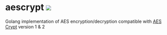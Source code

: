 # aescrypt <img src="https://travis-ci.org/andreacioni/aescrypt.svg?branch=master">
Golang implementation of AES encryption/decryption compatible with [AES Crypt](https://www.aescrypt.com) version 1 & 2

